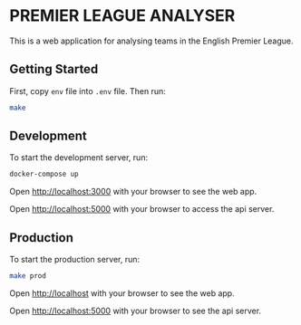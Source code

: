 # PREMIER LEAGUE ANALYSER
This is a web application for analysing teams in the English Premier League.

## Getting Started

First, copy `env` file into `.env` file.
Then run:

```bash
make
```

## Development

To start the development server, run:

```bash
docker-compose up
```

Open [http://localhost:3000](http://localhost:3000) with your browser to see the web app.

Open [http://localhost:5000](http://localhost:5000) with your browser to access the api server.

## Production

To start the production server, run:

```bash
make prod
```

Open [http://localhost](http://localhost) with your browser to see the web app.

Open [http://localhost:5000](http://localhost:5000) with your browser to see the api server.
